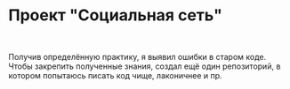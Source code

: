 <h1>Проект "Социальная сеть"</h1>

<br/>

<p>
    Получив определённую практику, я выявил ошибки в старом коде. Чтобы закрепить полученные знания, создал ещё один репозиторий, в котором попытаюсь писать код чище, лаконичнее и пр. 
</p>